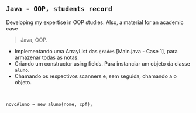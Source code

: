 ## `Java - OOP, students record`
Developing my expertise in OOP studies. Also, a material for an academic case

> Java, OOP.

- Implementando uma ArrayList das `grades` [Main.java - Case 1], para armazenar todas as notas. 
- Criando um constructor using fields. Para instanciar um objeto da classe `aluno`.
- Chamando os respectivos scanners e, sem seguida, chamando a o objeto. 
<br>

`novoAluno = new aluno(nome, cpf);`
